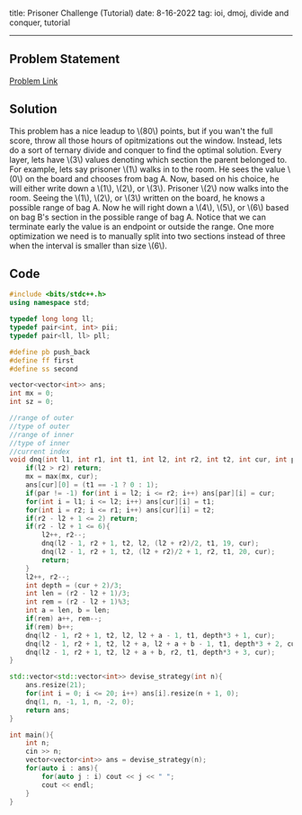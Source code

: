 title: Prisoner Challenge (Tutorial)
date: 8-16-2022
tag: ioi, dmoj, divide and conquer, tutorial

---

## Problem Statement

[Problem Link](https://dmoj.ca/problem/ioi22p2)

## Solution

This problem has a nice leadup to \\(80\\) points, but if you wan't the full score, throw all those hours of opitmizations out the window. Instead, lets do a sort of ternary divide and conquer to find the optimal solution. Every layer, lets have \\(3\\) values denoting which section the parent belonged to. For example, lets say prisoner \\(1\\) walks in to the room. He sees the value \\(0\\) on the board and chooses from bag A. Now, based on his choice, he will either write down a \\(1\\), \\(2\\), or \\(3\\). Prisoner \\(2\\) now walks into the room. Seeing the \\(1\\), \\(2\\), or \\(3\\) written on the board, he knows a possible range of bag A. Now he will right down a \\(4\\), \\(5\\), or \\(6\\) based on bag B's section in the possible range of bag A. Notice that we can terminate early the value is an endpoint or outside the range. One more optimization we need is to manually split into two sections instead of three when the interval is smaller than size \\(6\\).

## Code

```c++
#include <bits/stdc++.h>
using namespace std;

typedef long long ll;
typedef pair<int, int> pii;
typedef pair<ll, ll> pll;

#define pb push_back
#define ff first
#define ss second

vector<vector<int>> ans;
int mx = 0;
int sz = 0;

//range of outer
//type of outer
//range of inner
//type of inner
//current index
void dnq(int l1, int r1, int t1, int l2, int r2, int t2, int cur, int par = -1){
    if(l2 > r2) return;
    mx = max(mx, cur);
    ans[cur][0] = (t1 == -1 ? 0 : 1);
    if(par != -1) for(int i = l2; i <= r2; i++) ans[par][i] = cur;
    for(int i = l1; i <= l2; i++) ans[cur][i] = t1;
    for(int i = r2; i <= r1; i++) ans[cur][i] = t2;
    if(r2 - l2 + 1 <= 2) return; 
    if(r2 - l2 + 1 <= 6){
        l2++, r2--;
        dnq(l2 - 1, r2 + 1, t2, l2, (l2 + r2)/2, t1, 19, cur);
        dnq(l2 - 1, r2 + 1, t2, (l2 + r2)/2 + 1, r2, t1, 20, cur);
        return;
    }
    l2++, r2--;
    int depth = (cur + 2)/3;
    int len = (r2 - l2 + 1)/3;
    int rem = (r2 - l2 + 1)%3;
    int a = len, b = len;
    if(rem) a++, rem--;
    if(rem) b++;
    dnq(l2 - 1, r2 + 1, t2, l2, l2 + a - 1, t1, depth*3 + 1, cur);
    dnq(l2 - 1, r2 + 1, t2, l2 + a, l2 + a + b - 1, t1, depth*3 + 2, cur);
    dnq(l2 - 1, r2 + 1, t2, l2 + a + b, r2, t1, depth*3 + 3, cur);
}

std::vector<std::vector<int>> devise_strategy(int n){
    ans.resize(21);
    for(int i = 0; i <= 20; i++) ans[i].resize(n + 1, 0);
    dnq(1, n, -1, 1, n, -2, 0);
    return ans;
}

int main(){
    int n;
    cin >> n;
    vector<vector<int>> ans = devise_strategy(n);
    for(auto i : ans){
        for(auto j : i) cout << j << " ";
        cout << endl;
    }
}
```